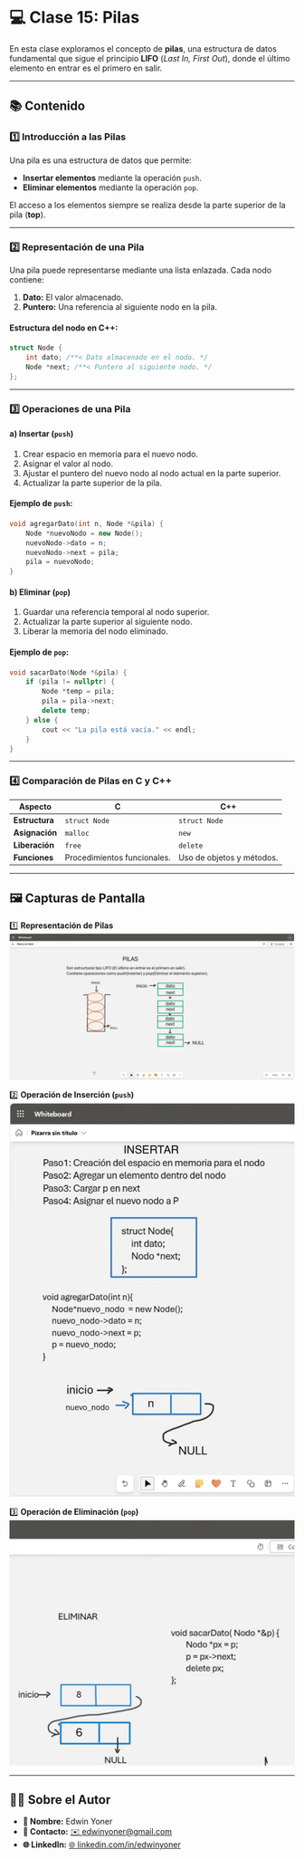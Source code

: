 # 💻 Clase 15: Pilas

En esta clase exploramos el concepto de **pilas**, una estructura de datos fundamental que sigue el principio **LIFO** (*Last In, First Out*), donde el último elemento en entrar es el primero en salir.

---

## 📚 Contenido

### **1️⃣ Introducción a las Pilas**
Una pila es una estructura de datos que permite:
- **Insertar elementos** mediante la operación `push`.
- **Eliminar elementos** mediante la operación `pop`.

El acceso a los elementos siempre se realiza desde la parte superior de la pila (**top**).

---

### **2️⃣ Representación de una Pila**
Una pila puede representarse mediante una lista enlazada. Cada nodo contiene:
1. **Dato:** El valor almacenado.
2. **Puntero:** Una referencia al siguiente nodo en la pila.

#### Estructura del nodo en C++:
```cpp
struct Node {
    int dato; /**< Dato almacenado en el nodo. */
    Node *next; /**< Puntero al siguiente nodo. */
};
```

---

### **3️⃣ Operaciones de una Pila**

#### **a) Insertar (`push`)**
1. Crear espacio en memoria para el nuevo nodo.
2. Asignar el valor al nodo.
3. Ajustar el puntero del nuevo nodo al nodo actual en la parte superior.
4. Actualizar la parte superior de la pila.

#### Ejemplo de `push`:
```cpp
void agregarDato(int n, Node *&pila) {
    Node *nuevoNodo = new Node();
    nuevoNodo->dato = n;
    nuevoNodo->next = pila;
    pila = nuevoNodo;
}
```

#### **b) Eliminar (`pop`)**
1. Guardar una referencia temporal al nodo superior.
2. Actualizar la parte superior al siguiente nodo.
3. Liberar la memoria del nodo eliminado.

#### Ejemplo de `pop`:
```cpp
void sacarDato(Node *&pila) {
    if (pila != nullptr) {
        Node *temp = pila;
        pila = pila->next;
        delete temp;
    } else {
        cout << "La pila está vacía." << endl;
    }
}
```
---

### **4️⃣ Comparación de Pilas en C y C++**
| **Aspecto**        | **C**                            | **C++**                           |
| ------------------ | --------------------------------- | ---------------------------------- |
| **Estructura**     | `struct Node`                    | `struct Node`                     |
| **Asignación**     | `malloc`                         | `new`                             |
| **Liberación**     | `free`                           | `delete`                          |
| **Funciones**      | Procedimientos funcionales.      | Uso de objetos y métodos.          |

---

## 🖼️ Capturas de Pantalla

1️⃣ **Representación de Pilas**
![Representación de Pilas](images/1.png)

2️⃣ **Operación de Inserción (`push`)**
![Operación de Inserción](images/2.png)

3️⃣ **Operación de Eliminación (`pop`)**
![Operación de Eliminación](images/3.png)

---

## 👨‍💻 Sobre el Autor
- **👤 Nombre:** Edwin Yoner
- **📧 Contacto:** [✉️ edwinyoner@gmail.com](mailto:edwinyoner@gmail.com)
- **🌐 LinkedIn:** [🌐 linkedin.com/in/edwinyoner](https://www.linkedin.com/in/edwinyoner)